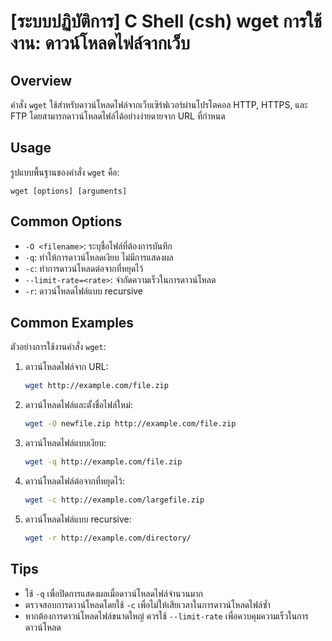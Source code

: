 # [ระบบปฏิบัติการ] C Shell (csh) wget การใช้งาน: ดาวน์โหลดไฟล์จากเว็บ

## Overview
คำสั่ง `wget` ใช้สำหรับดาวน์โหลดไฟล์จากเว็บเซิร์ฟเวอร์ผ่านโปรโตคอล HTTP, HTTPS, และ FTP โดยสามารถดาวน์โหลดไฟล์ได้อย่างง่ายดายจาก URL ที่กำหนด

## Usage
รูปแบบพื้นฐานของคำสั่ง `wget` คือ:

```
wget [options] [arguments]
```

## Common Options
- `-O <filename>`: ระบุชื่อไฟล์ที่ต้องการบันทึก
- `-q`: ทำให้การดาวน์โหลดเงียบ ไม่มีการแสดงผล
- `-c`: ทำการดาวน์โหลดต่อจากที่หยุดไว้
- `--limit-rate=<rate>`: จำกัดความเร็วในการดาวน์โหลด
- `-r`: ดาวน์โหลดไฟล์แบบ recursive

## Common Examples
ตัวอย่างการใช้งานคำสั่ง `wget`:

1. ดาวน์โหลดไฟล์จาก URL:
   ```bash
   wget http://example.com/file.zip
   ```

2. ดาวน์โหลดไฟล์และตั้งชื่อไฟล์ใหม่:
   ```bash
   wget -O newfile.zip http://example.com/file.zip
   ```

3. ดาวน์โหลดไฟล์แบบเงียบ:
   ```bash
   wget -q http://example.com/file.zip
   ```

4. ดาวน์โหลดไฟล์ต่อจากที่หยุดไว้:
   ```bash
   wget -c http://example.com/largefile.zip
   ```

5. ดาวน์โหลดไฟล์แบบ recursive:
   ```bash
   wget -r http://example.com/directory/
   ```

## Tips
- ใช้ `-q` เพื่อปิดการแสดงผลเมื่อดาวน์โหลดไฟล์จำนวนมาก
- ตรวจสอบการดาวน์โหลดโดยใช้ `-c` เพื่อไม่ให้เสียเวลาในการดาวน์โหลดไฟล์ซ้ำ
- หากต้องการดาวน์โหลดไฟล์ขนาดใหญ่ ควรใช้ `--limit-rate` เพื่อควบคุมความเร็วในการดาวน์โหลด